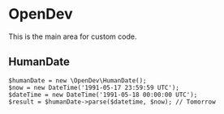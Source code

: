 # OpenDev

This is the main area for custom code.

## HumanDate

    $humanDate = new \OpenDev\HumanDate();
    $now = new DateTime('1991-05-17 23:59:59 UTC');
    $dateTime = new DateTime('1991-05-18 00:00:00 UTC');
    $result = $humanDate->parse($datetime, $now); // Tomorrow
